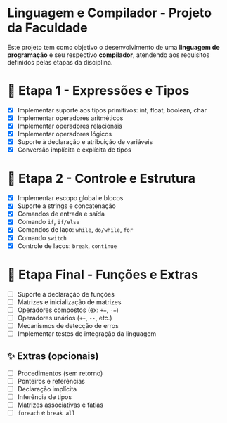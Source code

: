 # Linguagem e Compilador - Projeto da Faculdade

Este projeto tem como objetivo o desenvolvimento de uma **linguagem de programação** e seu respectivo **compilador**, atendendo aos requisitos definidos pelas etapas da disciplina.

# 🧱 Etapa 1 - Expressões e Tipos
- [x] Implementar suporte aos tipos primitivos: int, float, boolean, char
- [x] Implementar operadores aritméticos
- [x] Implementar operadores relacionais
- [x] Implementar operadores lógicos
- [x] Suporte à declaração e atribuição de variáveis
- [x] Conversão implícita e explícita de tipos

# 🧱 Etapa 2 - Controle e Estrutura
- [x] Implementar escopo global e blocos
- [x] Suporte a strings e concatenação
- [x] Comandos de entrada e saída
- [x] Comando `if`, `if/else`
- [x] Comandos de laço: `while`, `do/while`, `for`
- [x] Comando `switch`
- [x] Controle de laços: `break`, `continue`

# 🧱 Etapa Final - Funções e Extras
- [ ] Suporte à declaração de funções
- [ ] Matrizes e inicialização de matrizes
- [ ] Operadores compostos (ex: `+=`, `-=`)
- [ ] Operadores unários (`++`, `--`, etc.)
- [ ] Mecanismos de detecção de erros
- [ ] Implementar testes de integração da linguagem

## ✨ Extras (opcionais)
- [ ] Procedimentos (sem retorno)
- [ ] Ponteiros e referências
- [ ] Declaração implícita
- [ ] Inferência de tipos
- [ ] Matrizes associativas e fatias
- [ ] `foreach` e `break all`
